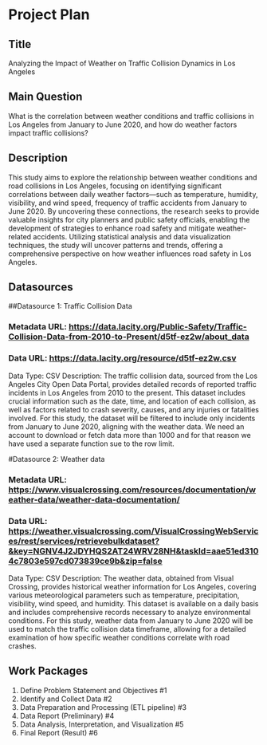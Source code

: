 # Project Plan

## Title

<!-- Give your project a short title. -->

Analyzing the Impact of Weather on Traffic Collision Dynamics in Los Angeles

## Main Question

<!-- Think about one main question you want to answer based on the data. -->

What is the correlation between weather conditions and traffic collisions in Los Angeles from January to June 2020, and how do weather factors impact traffic collisions?

## Description

<!-- Describe your data science project in max. 200 words. Consider writing about why and how you attempt it. -->

This study aims to explore the relationship between weather conditions and road collisions in Los Angeles, focusing on identifying significant correlations between daily weather factors—such as temperature, humidity, visibility, and wind speed, frequency of traffic accidents from January to June 2020. By uncovering these connections, the research seeks to provide valuable insights for city planners and public safety officials, enabling the development of strategies to enhance road safety and mitigate weather-related accidents. Utilizing statistical analysis and data visualization techniques, the study will uncover patterns and trends, offering a comprehensive perspective on how weather influences road safety in Los Angeles.

## Datasources

<!-- Describe each data source you plan to use in a section. Use the prefix "DatasourceX" where X is the id of the data source. -->

##Datasource 1: Traffic Collision Data

### Metadata URL: https://data.lacity.org/Public-Safety/Traffic-Collision-Data-from-2010-to-Present/d5tf-ez2w/about_data

### Data URL: https://data.lacity.org/resource/d5tf-ez2w.csv

Data Type: CSV
Description: The traffic collision data, sourced from the Los Angeles City Open Data Portal, provides detailed records of reported traffic incidents in Los Angeles from 2010 to the present. This dataset includes crucial information such as the date, time, and location of each collision, as well as factors related to crash severity, causes, and any injuries or fatalities involved. For this study, the dataset will be filtered to include only incidents from January to June 2020, aligning with the weather data. We need an account to download or fetch data more than 1000 and for that reason we have used a separate function sue to the row limit.

#Datasource 2: Weather data

### Metadata URL: https://www.visualcrossing.com/resources/documentation/weather-data/weather-data-documentation/

### Data URL: https://weather.visualcrossing.com/VisualCrossingWebServices/rest/services/retrievebulkdataset?&key=NGNV4J2JDYHQS2AT24WRV28NH&taskId=aae51ed3104c7803e597cd073839ce9b&zip=false

Data Type: CSV
Description: The weather data, obtained from Visual Crossing, provides historical weather information for Los Angeles, covering various meteorological parameters such as temperature, precipitation, visibility, wind speed, and humidity. This dataset is available on a daily basis and includes comprehensive records necessary to analyze environmental conditions. For this study, weather data from January to June 2020 will be used to match the traffic collision data timeframe, allowing for a detailed examination of how specific weather conditions correlate with road crashes.

## Work Packages

<!-- List of work packages ordered sequentially, each pointing to an issue with more details. -->

1. Define Problem Statement and Objectives #1
2. Identify and Collect Data #2
3. Data Preparation and Processing (ETL pipeline) #3
4. Data Report (Preliminary) #4
5. Data Analysis, Interpretation, and Visualization #5
6. Final Report (Result) #6
